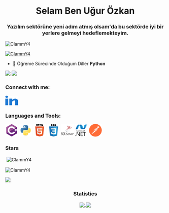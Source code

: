 <h1 align="center">Selam Ben Uğur Özkan</h1>
<h3 align="center">Yazılım sektörüne yeni adım atmış olsam'da bu sektörde iyi bir yerlere gelmeyi hedeflemekteyim.</h3>
<p align="left"> <img src="https://komarev.com/ghpvc/?username=ClammY4&label=Profile%20views&color=0e75b6&style=flat" alt="ClammY4" /> </p>

<p align="left"> <a href="https://github.com/ryo-ma/github-profile-trophy"><img src="https://github-profile-trophy.vercel.app/?username=ClammY4&theme=nord" alt="ClammY4" /></a> </p>

- 🌱 Öğreme Sürecinde Olduğum Diller **Python**



<div> <a href="https://www.linkedin.com/in/https://www.linkedin.com/in/uğur-özkan" target="_blank"><img src="https://img.shields.io/badge/LinkedIn-0077B5?style=for-the-badge&logo=linkedin&logoColor=white" target="_blank"></a>
<a href="https://github.com/ClammY4" target="_blank"><img src="https://img.shields.io/badge/GitHub-100000?style=for-the-badge&logo=github&logoColor=white" target="_blank"></a>
</div><h3 align="left">Connect with me:</h3>
<p align="left">
<a href="https://linkedin.com/in/https://www.linkedin.com/in/uğur-özkan" target="blank"><img align="center" src="https://raw.githubusercontent.com/teamedwardforever/Readme-Generator/71f25dd8b98329b168142a6b782a107b75eab178/svg/Social/linked-in-alt.svg" alt="https://www.linkedin.com/in/uğur-özkan" height="30" width="40" /></a></p>

<h3 align="left">Languages and Tools:</h3>
<p align="left">
<img src="https://raw.githubusercontent.com/teamedwardforever/Readme-Generator/71f25dd8b98329b168142a6b782a107b75eab178/svg/Skills/Languages/csharp-original.svg" alt="Csharp" width="40" height="40"/>
<img src="https://raw.githubusercontent.com/teamedwardforever/Readme-Generator/71f25dd8b98329b168142a6b782a107b75eab178/svg/Skills/Languages/python-original.svg" alt="Python" width="40" height="40"/>
<img src="https://raw.githubusercontent.com/teamedwardforever/Readme-Generator/71f25dd8b98329b168142a6b782a107b75eab178/svg/Skills/Frontend/html5-original-wordmark.svg" alt="HTML" width="40" height="40"/>
<img src="https://raw.githubusercontent.com/teamedwardforever/Readme-Generator/71f25dd8b98329b168142a6b782a107b75eab178/svg/Skills/Frontend/css3-original-wordmark.svg" alt="Css" width="40" height="40"/>
<img src="https://raw.githubusercontent.com/teamedwardforever/Readme-Generator/71f25dd8b98329b168142a6b782a107b75eab178/svg/Skills/Database/microsoft-sql-server-logo.svg" alt="Microsoft Sql Server" width="40" height="40"/>
<img src="https://raw.githubusercontent.com/teamedwardforever/Readme-Generator/71f25dd8b98329b168142a6b782a107b75eab178/svg/Skills/Framework/dot-net-original-wordmark.svg" alt="Dot Net" width="40" height="40"/>
<img src="https://raw.githubusercontent.com/teamedwardforever/Readme-Generator/71f25dd8b98329b168142a6b782a107b75eab178/svg/Skills/Software/getpostman-icon.svg" alt="Postman" width="40" height="40"/>
</p>

<h3 align="left">Stars</h3>

<p>&nbsp;<img align="center" height="180em" src="https://github-readme-stats.vercel.app/api?username=ClammY4&show_icons=true&locale=en&theme=dark" alt="ClammY4" /></p>

<p><img align="center" height="180em" src="https://github-readme-streak-stats.herokuapp.com/?user=ClammY4&theme=dark" alt="ClammY4" /></p>

<img src="https://user-images.githubusercontent.com/73097560/115834477-dbab4500-a447-11eb-908a-139a6edaec5c.gif"><h3 align="center">Statistics</h3>
<div align="center">
<a href="https://github.com/ClammY4">
<img align="center" src="http://github-profile-summary-cards.vercel.app/api/cards/stats?username=ClammY4&theme=aura" height="180em" />
<img align="center" src="http://github-profile-summary-cards.vercel.app/api/cards/most-commit-language?username=ClammY4&theme=aura" height="180em" />
</div>
